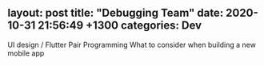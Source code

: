 layout: post
title:  "Debugging Team"
date:   2020-10-31 21:56:49 +1300
categories: Dev
---

UI design / Flutter
Pair Programming
What to consider when building a new mobile app
